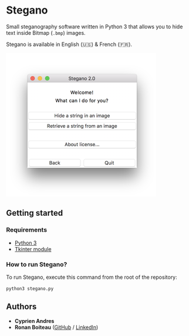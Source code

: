 # Stegano

Small steganography software written in Python 3 that allows you to hide text inside Bitmap (`.bmp`) images.

Stegano is available in English (🇺🇸) & French (🇫🇷).

<img alt="Stegano demo" src="/artwork/stegano-demo.png" width="409" height="390"/>

## Getting started

### Requirements

* [Python 3](https://www.python.org/downloads/)
* [Tkinter module](https://wiki.python.org/moin/TkInter)

### How to run Stegano?

To run Stegano, execute this command from the root of the repository:
```
python3 stegano.py
```

## Authors

* **Cyprien Andres**
* **Ronan Boiteau** ([GitHub](https://github.com/ronanboiteau) / [LinkedIn](https://www.linkedin.com/in/ronanboiteau/))
